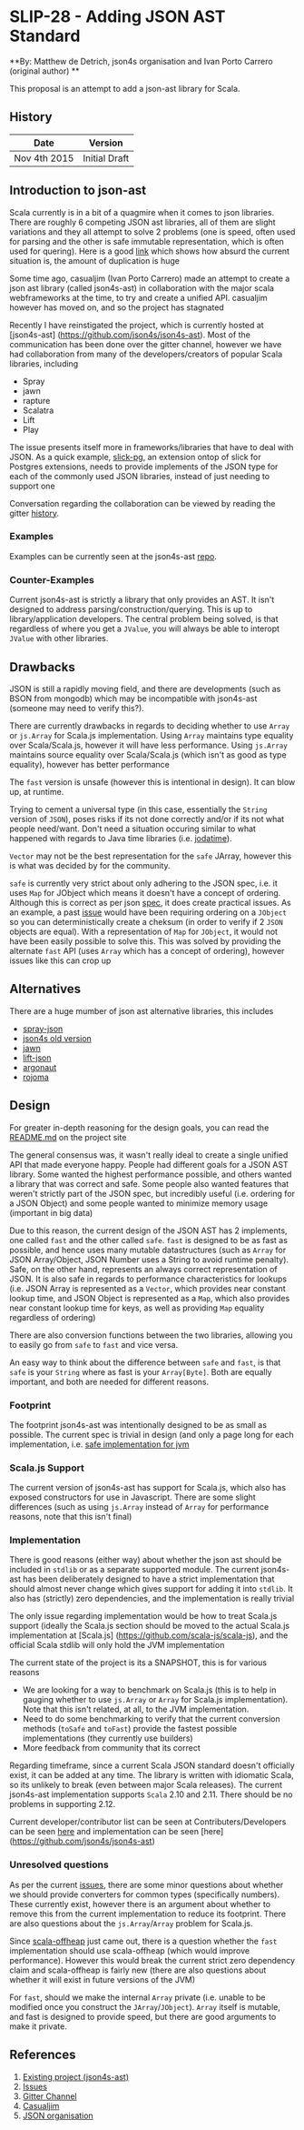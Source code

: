 # SLIP-28 - Adding JSON AST Standard

**By: Matthew de Detrich, json4s organisation and Ivan Porto Carrero (original author) **

This proposal is an attempt to add a json-ast library for Scala.

## History

| Date          | Version       |
|---------------|---------------|
| Nov 4th 2015  | Initial Draft |

## Introduction to json-ast

Scala currently is in a bit of a quagmire when it comes to json libraries.
There are roughly 6 competing JSON ast libraries, all of them are slight
variations and they all attempt to solve 2 problems (one is speed, often
used for parsing and the other is safe immutable representation, 
which is often used for quering). Here is a good 
[link](http://manuel.bernhardt.io/2015/11/06/a-quick-tour-of-json-libraries-in-scala/)
which shows how absurd the current situation is, the amount of duplication is huge

Some time ago, casualjim (Ivan Porto Carrero) made an attempt to 
create a json ast library (called json4s-ast) 
in collaboration with the major scala webframeworks at 
the time, to try and create a unified API. casualjim however has moved on,
and so the project has stagnated

Recently I have reinstigated the project, which is currently hosted at
[json4s-ast] (https://github.com/json4s/json4s-ast). Most of the communication
has been done over the gitter channel, however we have had collaboration
from many of the developers/creators of popular Scala libraries, including
* Spray
* jawn
* rapture
* Scalatra
* Lift
* Play

The issue presents itself more in frameworks/libraries that have to deal with JSON.
As a quick example, [slick-pg](https://github.com/tminglei/slick-pg), an extension ontop
of slick for Postgres extensions, needs to provide implements of the JSON type for each of
the commonly used JSON libraries, instead of just needing to support one

Conversation regarding the collaboration can be viewed by reading the gitter 
[history](https://gitter.im/json4s/json4s).

### Examples

Examples can be currently seen at 
the json4s-ast [repo](https://github.com/json4s/json4s-ast).

### Counter-Examples

Current json4s-ast is strictly a library that only provides an AST. It isn't designed to
address parsing/construction/querying. This is up to library/application developers.
The central problem being solved, is that regardless of where you get a `JValue`, you will
always be able to interopt `JValue` with other libraries.

## Drawbacks

JSON is still a rapidly moving field, and there are developments (such as BSON from mongodb)
which may be incompatible with json4s-ast (someone may need to verify this?).

There are currently drawbacks in regards to deciding whether to use `Array` or `js.Array`
for Scala.js implementation. Using `Array` maintains type equality over Scala/Scala.js, however
it will have less performance. Using `js.Array` maintains source equality over Scala/Scala.js (which
isn't as good as type equality), however has better performance

The `fast` version is unsafe (however this is intentional in design). It can blow up, at
runtime.

Trying to cement a universal type (in this case, essentially the `String` version of `JSON`),
poses risks if its not done correctly and/or if its not what people need/want. Don't need
a situation occuring similar to what happened with regards to Java time libraries (i.e.
[jodatime](http://www.joda.org/joda-time/)).

`Vector` may not be the best representation for the `safe` JArray, however this is what was decided
by for the community.

`safe` is currently very strict about only adhering to the JSON spec, i.e. it uses `Map` for JObject
which means it doesn't have a concept of ordering. Although this is correct as per json [spec](http://www.json.org/),
it does create practical issues. As an example, a past [issue](https://github.com/json4s/json4s-ast/issues/8) would have
been requiring ordering on a `JObject` so you can deterministically create a cheksum (in order to verify if 2 `JSON` 
objects are equal). With a representation of `Map` for `JObject`, it would not have been easily possible to solve this.
This was solved by providing the alternate `fast` API (uses `Array` which has a concept of ordering), however issues
like this can crop up

## Alternatives

There are a huge mumber of json ast alternative libraries, this includes
* [spray-json](https://github.com/spray/spray-json)
* [json4s old version](https://github.com/json4s/json4s)
* [jawn](https://github.com/non/jawn)
* [lift-json](https://github.com/lift/lift/tree/master/framework/lift-base/lift-json/)
* [argonaut](https://github.com/argonaut-io/argonaut)
* [rojoma](https://github.com/rjmac/rojoma-json)


## Design

For greater in-depth reasoning for the design goals, you can read the 
[README.md](https://github.com/json4s/json4s-ast/blob/master/README.md)
on the project site

The general consensus was, it wasn't really ideal to create a single unified API
that made everyone happy. People had different goals for a JSON AST library. Some wanted
the highest performance possible, and others wanted a library that was correct and safe.
Some people also wanted features that weren't strictly part of the JSON spec, but incredibly useful
(i.e. ordering for a JSON Object) and some people wanted to minimize memory usage 
(important in big data)

Due to this reason, the current design of the JSON AST has 2 implements, one called
`fast` and the other called `safe`. `fast` is designed to be as fast as possible, and hence
uses many mutable datastructures (such as `Array` for JSON Array/Object, JSON Number uses a 
String to avoid runtime penalty). Safe, on the other hand, represents an always correct 
representation of JSON. It is also safe in regards to performance
characteristics for lookups (i.e. JSON Array is represented as a `Vector`, which provides near
constant lookup time, and JSON Object is represented as a `Map`, which also provides near
constant lookup time for keys, as well as providing `Map` equality regardless of ordering)

There are also conversion functions between the two libraries, allowing you to 
easily go from `safe` to `fast` and vice versa.

An easy way to think about the difference between `safe` and `fast`, is that `safe` is your
`String` where as fast is your `Array[Byte]`. Both are equally important, and both are
needed for different reasons.

### Footprint

The footprint json4s-ast was intentionally designed to be as small as possible. The current
spec is trivial in design (and only a page long for each implementation, i.e. 
[safe implementation for jvm](https://github.com/json4s/json4s-ast/blob/master/jvm/src/main/scala/org/json4s/ast/safe/JValue.scala)

### Scala.js Support

The current version of json4s-ast has support for Scala.js, which also 
has exposed constructors for use in Javascript. There are some slight differences
(such as using `js.Array` instead of `Array` for performance reasons, note that
this isn't final)

### Implementation

There is good reasons (either way) about whether the json ast should be included in 
`stdlib` or as a separate supported module. The current json4s-ast has been deliberately
designed to have a strict implementation that should almost never change which gives
support for adding it into `stdlib`. It also has (strictly) zero dependencies, and the
implementation is really trivial

The only issue regarding implementation would be how to treat Scala.js support (ideally
the Scala.js section should be moved to the actual Scala.js implementation at [Scala.js]
(https://github.com/scala-js/scala-js), and the official Scala stdlib will only hold the
JVM implementation

The current state of the project is its a SNAPSHOT, this is for various reasons
* We are looking for a way to benchmark on Scala.js (this is to help in gauging whether to
use `js.Array` or `Array` for Scala.js implementation). Note that this isn't related, at all,
to the JVM implementation.
* Need to do some benchmarking to verify that the current conversion methods (`toSafe` and `toFast`)
provide the fastest possible implementations (they currently use builders)
* More feedback from community that its correct

Regarding timeframe, since a current Scala JSON standard doesn't officially exist, it can 
be added at any time. The library is written with idiomatic Scala, so its unlikely to break
(even between major Scala releases). The current json4s-ast implementation supports `Scala`
2.10 and 2.11. There should be no problems in supporting 2.12.

Current developer/contributor list can be seen at Contributers/Developers can 
be seen [here](https://github.com/json4s/json4s-ast/blob/master/build.sbt#L41-L115) and
implementation can be seen [here] (https://github.com/json4s/json4s-ast)

### Unresolved questions

As per the current [issues](https://github.com/json4s/json4s-ast/issues), there are some
minor questions about whether we should provide converters for common types (specifically
numbers). These currently exist, however there is an argument about whether to remove this from 
the current implementation to reduce its footprint. 
There are also questions about the `js.Array`/`Array` problem for Scala.js.

Since [scala-offheap](https://github.com/densh/scala-offheap) just came out, there is a
question whether the `fast` implementation should use scala-offheap (which would improve
performance). However this would break the current strict zero dependency claim and
scala-offheap is fairly new (there are also questions about whether it will exist in
future versions of the JVM)

For `fast`, should we make the internal `Array` private (i.e. unable to be modified once you construct
the `JArray`/`JObject`). `Array` itself is mutable, and fast is designed to provide speed, but there are
good arguments to make it private.

## References

1. [Existing project (json4s-ast)][1]
2. [Issues][2]
3. [Gitter Channel][3]
4. [Casualjim][4]
5. [JSON organisation][5]

[1]: https://github.com/json4s/json4s-ast
[2]: https://github.com/json4s/json4s-ast/issues "Issues"
[3]: https://gitter.im/json4s/json4s
[4]: https://github.com/casualjim
[5]: https://github.com/json4s